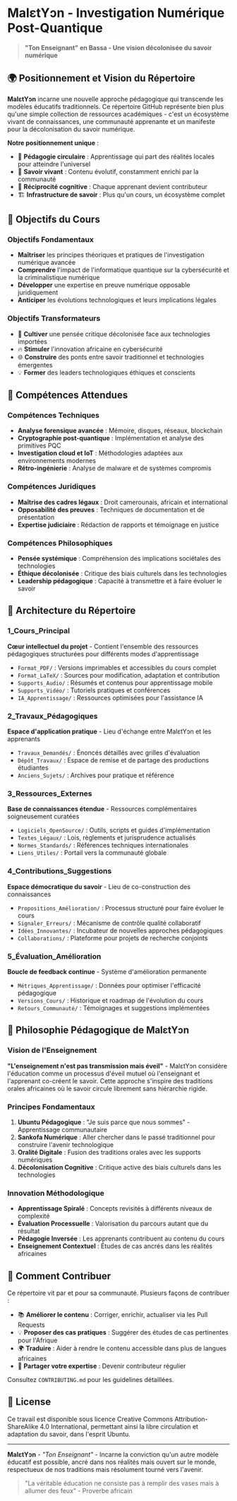 # MalɛtYɔn - Investigation Numérique Post-Quantique

> **"Ton Enseignant" en Bassa - Une vision décolonisée du savoir numérique**

## 🌍 Positionnement et Vision du Répertoire

**MalɛtYɔn** incarne une nouvelle approche pédagogique qui transcende les modèles éducatifs traditionnels. Ce répertoire GitHub représente bien plus qu'une simple collection de ressources académiques - c'est un écosystème vivant de connaissances, une communauté apprenante et un manifeste pour la décolonisation du savoir numérique.

**Notre positionnement unique** :
- 🔄 **Pédagogie circulaire** : Apprentissage qui part des réalités locales pour atteindre l'universel
- 🌱 **Savoir vivant** : Contenu évolutif, constamment enrichi par la communauté
- 🤝 **Réciprocité cognitive** : Chaque apprenant devient contributeur
- 🏗️ **Infrastructure de savoir** : Plus qu'un cours, un écosystème complet

## 🎯 Objectifs du Cours

### Objectifs Fondamentaux
- **Maîtriser** les principes théoriques et pratiques de l'investigation numérique avancée
- **Comprendre** l'impact de l'informatique quantique sur la cybersécurité et la criminalistique numérique
- **Développer** une expertise en preuve numérique opposable juridiquement
- **Anticiper** les évolutions technologiques et leurs implications légales

### Objectifs Transformateurs
- 🌱 **Cultiver** une pensée critique décolonisée face aux technologies importées
- 🔥 **Stimuler** l'innovation africaine en cybersécurité
- 🌐 **Construire** des ponts entre savoir traditionnel et technologies émergentes
- 💡 **Former** des leaders technologiques éthiques et conscients

## 🧠 Compétences Attendues

### Compétences Techniques
- **Analyse forensique avancée** : Mémoire, disques, réseaux, blockchain
- **Cryptographie post-quantique** : Implémentation et analyse des primitives PQC
- **Investigation cloud et IoT** : Méthodologies adaptées aux environnements modernes
- **Rétro-ingénierie** : Analyse de malware et de systèmes compromis

### Compétences Juridiques
- **Maîtrise des cadres légaux** : Droit camerounais, africain et international
- **Opposabilité des preuves** : Techniques de documentation et de présentation
- **Expertise judiciaire** : Rédaction de rapports et témoignage en justice

### Compétences Philosophiques
- **Pensée systémique** : Compréhension des implications sociétales des technologies
- **Éthique décolonisée** : Critique des biais culturels dans les technologies
- **Leadership pédagogique** : Capacité à transmettre et à faire évoluer le savoir

## 📁 Architecture du Répertoire

### 1_Cours_Principal
**Cœur intellectuel du projet** - Contient l'ensemble des ressources pédagogiques structurées pour différents modes d'apprentissage
- `Format_PDF/` : Versions imprimables et accessibles du cours complet
- `Format_LaTeX/` : Sources pour modification, adaptation et contribution
- `Supports_Audio/` : Résumés et contenus pour apprentissage mobile
- `Supports_Vidéo/` : Tutoriels pratiques et conférences
- `IA_Apprentissage/` : Ressources optimisées pour l'assistance IA

### 2_Travaux_Pédagogiques
**Espace d'application pratique** - Lieu d'échange entre MalɛtYɔn et les apprenants
- `Travaux_Demandés/` : Énoncés détaillés avec grilles d'évaluation
- `Dépôt_Travaux/` : Espace de remise et de partage des productions étudiantes
- `Anciens_Sujets/` : Archives pour pratique et référence

### 3_Ressources_Externes
**Base de connaissances étendue** - Ressources complémentaires soigneusement curatées
- `Logiciels_OpenSource/` : Outils, scripts et guides d'implémentation
- `Textes_Légaux/` : Lois, règlements et jurisprudence actualisés
- `Normes_Standards/` : Références techniques internationales
- `Liens_Utiles/` : Portail vers la communauté globale

### 4_Contributions_Suggestions
**Espace démocratique du savoir** - Lieu de co-construction des connaissances
- `Propositions_Amélioration/` : Processus structuré pour faire évoluer le cours
- `Signaler_Erreurs/` : Mécanisme de contrôle qualité collaboratif
- `Idées_Innovantes/` : Incubateur de nouvelles approches pédagogiques
- `Collaborations/` : Plateforme pour projets de recherche conjoints

### 5_Évaluation_Amélioration
**Boucle de feedback continue** - Système d'amélioration permanente
- `Métriques_Apprentissage/` : Données pour optimiser l'efficacité pédagogique
- `Versions_Cours/` : Historique et roadmap de l'évolution du cours
- `Retours_Communauté/` : Témoignages et suggestions implémentées

## 🧭 Philosophie Pédagogique de MalɛtYɔn

### Vision de l'Enseignement
**"L'enseignement n'est pas transmission mais éveil"** - MalɛtYɔn considère l'éducation comme un processus d'éveil mutuel où l'enseignant et l'apprenant co-créent le savoir. Cette approche s'inspire des traditions orales africaines où le savoir circule librement sans hiérarchie rigide.

### Principes Fondamentaux
1. **Ubuntu Pédagogique** : "Je suis parce que nous sommes" - Apprentissage communautaire
2. **Sankofa Numérique** : Aller chercher dans le passé traditionnel pour construire l'avenir technologique
3. **Oralité Digitale** : Fusion des traditions orales avec les supports numériques
4. **Décolonisation Cognitive** : Critique active des biais culturels dans les technologies

### Innovation Méthodologique
- **Apprentissage Spiralé** : Concepts revisités à différents niveaux de complexité
- **Évaluation Processuelle** : Valorisation du parcours autant que du résultat
- **Pédagogie Inversée** : Les apprenants contribuent au contenu du cours
- **Enseignement Contextuel** : Études de cas ancrés dans les réalités africaines

## 🚀 Comment Contribuer

Ce répertoire vit par et pour sa communauté. Plusieurs façons de contribuer :
- 📚 **Améliorer le contenu** : Corriger, enrichir, actualiser via les Pull Requests
- 💡 **Proposer des cas pratiques** : Suggérer des études de cas pertinentes pour l'Afrique
- 🌍 **Traduire** : Aider à rendre le contenu accessible dans plus de langues africaines
- 🤝 **Partager votre expertise** : Devenir contributeur régulier

Consultez `CONTRIBUTING.md` pour les guidelines détaillées.

## 📜 License

Ce travail est disponible sous licence Creative Commons Attribution-ShareAlike 4.0 International, permettant ainsi la libre circulation et adaptation du savoir, dans l'esprit Ubuntu.

---

**MalɛtYɔn** - *"Ton Enseignant"* - Incarne la conviction qu'un autre modèle éducatif est possible, ancré dans nos réalités mais ouvert sur le monde, respectueux de nos traditions mais résolument tourné vers l'avenir.

> "La véritable éducation ne consiste pas à remplir des vases mais à allumer des feux" - Proverbe africain